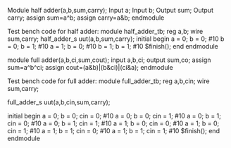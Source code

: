 Module half adder(a,b,sum,carry);
Input a;
Input b;
Output sum;
Output carry;
assign sum=a^b;
assign carry=a&b;
endmodule

Test bench code for half adder:
module half_adder_tb;
reg a,b;
wire sum,carry;
half_adder_s uut(a,b,sum,carry);
initial begin
a = 0; b = 0;
#10
b = 0; b = 1;
#10
a = 1; b = 0;
#10
b = 1; b = 1;
#10
$finish();
end
endmodule

module full adder(a,b,ci,sum,cout);
input a,b,ci;
output sum,co;
assign sum=a^b^ci;
assign cout=(a&b)|(b&ci)|(ci&a);
endmodule 

Test bench code for full adder:
module full_adder_tb;
reg a,b,cin;
wire sum,carry;

full_adder_s uut(a,b,cin,sum,carry);

initial begin
a = 0; b = 0; cin = 0;
#10
a = 0; b = 0; cin = 1;
#10
a = 0; b = 1; cin = 0;
#10
a = 0; b = 1; cin = 1;
#10
a = 1; b = 0; cin = 0;
#10
a = 1; b = 0; cin = 1;
#10
a = 1; b = 1; cin = 0;
#10
a = 1; b = 1; cin = 1;
#10
$finish();
end       
endmodule

